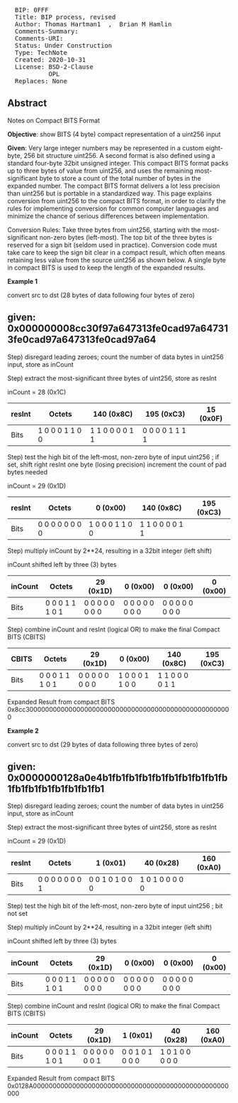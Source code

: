 <pre>
  BIP: 0FFF
  Title: BIP process, revised
  Author: Thomas Hartman1  <email@gmail.com>,  Brian M Hamlin  <email@other.com>
  Comments-Summary: 
  Comments-URI: 
  Status: Under Construction
  Type: TechNote
  Created: 2020-10-31
  License: BSD-2-Clause
           OPL
  Replaces: None
</pre>

## Abstract ##

Notes on Compact BITS Format 

**Objective**: show BITS (4 byte) compact representation of a uint256 input

**Given**: Very large integer numbers may be represented in a custom eight-byte, 256 bit structure uint256. A second format is also defined using a standard four-byte 32bit unsigned integer. This compact BITS format packs up to three bytes of value from uint256, and uses the remaining most-significant byte to store a count of the total number of bytes in the expanded number. The compact BITS format delivers a lot less precision than uint256 but is portable in a standardized way. This page explains conversion from uint256 to the compact BITS format, in order to clarify the rules for implementing conversion for common computer languages and minimize the chance of serious differences between implementation.

Conversion Rules: Take three bytes from uint256, starting with the most-significant non-zero bytes (left-most). The top bit of the three bytes is reserved for a sign bit (seldom used in practice). Conversion code must take care to keep the sign bit clear in a compact result, which often means retaining less value from the source uint256 as shown below. A single byte in compact BITS is used to keep the length of the expanded results.



**Example 1** 

convert src to dst (28 bytes of data following four bytes of zero)

given:  0x000000008cc30f97a647313fe0cad97a647313fe0cad97a647313fe0cad97a64
--------------------------------------------------------------------------

Step) disregard leading zeroes; count the number of data bytes in uint256 input, store as inCount

Step) extract the most-significant three bytes of uint256, store as resInt

inCount = 28 (0x1C)

| resInt | Octets |    140 (0x8C)   |    195 (0xC3)   |    15 (0x0F)    |
|--------|--------|-----------------|-----------------|-----------------|
|      Bits       | 1 0 0 0 1 1 0 0 | 1 1 0 0 0 0 1 1 | 0 0 0 0 1 1 1 1 |


Step) test the high bit of the left-most, non-zero byte of input uint256 ;
      if set,
      shift right resInt one byte (losing precision)
      increment the count of pad bytes needed

inCount = 29 (0x1D)

| resInt | Octets |     0 (0x00)    |    140 (0x8C)   |    195 (0xC3)   |
|--------|--------|-----------------|-----------------|-----------------|
|      Bits       | 0 0 0 0 0 0 0 0 | 1 0 0 0 1 1 0 0 | 1 1 0 0 0 0 1 1 |


Step) multiply inCount by 2**24, resulting in a 32bit integer (left shift)

inCount shifted left by three (3) bytes


| inCount | Octets |    29 (0x1D)    |     0 (0x00)    |     0 (0x00)    |     0 (0x00)    |
|---------|--------|-----------------|-----------------|-----------------|-----------------|
|       Bits       | 0 0 0 1 1 1 0 1 | 0 0 0 0 0 0 0 0 | 0 0 0 0 0 0 0 0 | 0 0 0 0 0 0 0 0 |


Step) combine inCount and resInt (logical OR) to make the final Compact BITS (CBITS)


| CBITS | Octets |    29 (0x1D)    |     0 (0x00)    |    140 (0x8C)   |    195 (0xC3)   |
|-------|--------|-----------------|-----------------|-----------------|-----------------|
|      Bits      | 0 0 0 1 1 1 0 1 | 0 0 0 0 0 0 0 0 | 1 0 0 0 1 1 0 0 | 1 1 0 0 0 0 1 1 |


Expanded Result from compact BITS
0x8cc30000000000000000000000000000000000000000000000000000


**Example 2**  

convert src to dst (29 bytes of data following three bytes of zero)

given:  0x0000000128a0e4b1fb1fb1fb1fb1fb1fb1fb1fb1fb1fb1fb1fb1fb1fb1fb1fb1
--------------------------------------------------------------------------

Step) disregard leading zeroes; count the number of data bytes in uint256 input, store as inCount

Step) extract the most-significant three bytes of uint256, store as resInt

inCount = 29 (0x1D)

| resInt | Octets |     1 (0x01)    |     40 (0x28)   |    160 (0xA0)   |
|--------|--------|-----------------|-----------------|-----------------|
|      Bits       | 0 0 0 0 0 0 0 1 | 0 0 1 0 1 0 0 0 | 1 0 1 0 0 0 0 0 |


Step) test the high bit of the left-most, non-zero byte of input uint256 ; bit not set

Step) multiply inCount by 2**24, resulting in a 32bit integer (left shift)

inCount shifted left by three (3) bytes


| inCount | Octets |    29 (0x1D)    |     0 (0x00)    |     0 (0x00)    |     0 (0x00)    |
|---------|--------|-----------------|-----------------|-----------------|-----------------|
|       Bits       | 0 0 0 1 1 1 0 1 | 0 0 0 0 0 0 0 0 | 0 0 0 0 0 0 0 0 | 0 0 0 0 0 0 0 0 |


Step) combine inCount and resInt (logical OR) to make the final Compact BITS (CBITS)


| inCount | Octets |    29 (0x1D)    |     1 (0x01)    |     40 (0x28)   |    160 (0xA0)   |
|---------|--------|-----------------|-----------------|-----------------|-----------------|
|       Bits       | 0 0 0 1 1 1 0 1 | 0 0 0 0 0 0 0 1 | 0 0 1 0 1 0 0 0 | 1 0 1 0 0 0 0 0 |


Expanded Result from compact BITS
0x0128A00000000000000000000000000000000000000000000000000000


